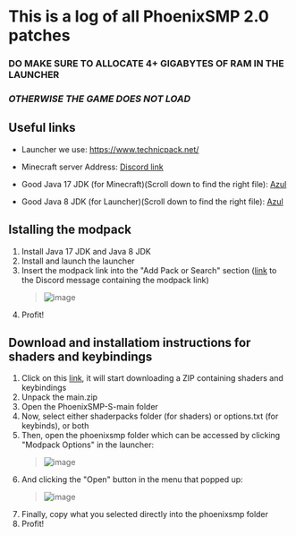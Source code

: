 # This is a log of all PhoenixSMP 2.0 patches

### **DO MAKE SURE TO ALLOCATE 4+ GIGABYTES OF RAM IN THE LAUNCHER**
### **_OTHERWISE THE GAME DOES NOT LOAD_**

## Useful links
   + Launcher we use: https://www.technicpack.net/
   + Minecraft server Address: [Discord link](https://discord.com/channels/1085949232608985118/1127325642522894457/1128382645903040664)

   + Good Java 17 JDK (for Minecraft)(Scroll down to find the right file): [Azul](https://www.azul.com/downloads/?version=java-17-lts&os=windows&architecture=x86-64-bit&package=jdk#zulu)
   + Good Java 8 JDK (for Launcher)(Scroll down to find the right file): [Azul](https://www.azul.com/downloads/?version=java-8-lts&os=windows&architecture=x86-64-bit&package=jdk#zulu)

## Istalling the modpack
1) Install Java 17 JDK and Java 8 JDK
2) Install and launch the launcher
3) Insert the modpack link into the "Add Pack or Search" section ([link](https://discord.com/channels/1085949232608985118/1127325642522894457/1128382645903040664) to the Discord message containing the modpack link)
   > ![image](https://github.com/m1stical/PhoenixSMP-S/assets/62509717/90314afc-a270-45d1-ad4a-0d505fa69f17)
4) Profit!

## Download and installatiom instructions for shaders and keybindings
1) Click on this [link](https://github.com/m1stical/PhoenixSMP-S/archive/refs/heads/main.zip), it will start downloading a ZIP containing shaders and keybindings
2) Unpack the main.zip
3) Open the PhoenixSMP-S-main folder
4) Now, select either shaderpacks folder (for shaders) or options.txt (for keybinds), or both
5) Then, open the phoenixsmp folder which can be accessed by clicking "Modpack Options" in the launcher:
   > ![image](https://github.com/m1stical/PhoenixSMP-S/assets/62509717/70f17a20-d1ad-4c12-9996-83e2029852c5)
6) And clicking the "Open" button in the menu that popped up:
   > ![image](https://github.com/m1stical/PhoenixSMP-S/assets/62509717/4a731cb2-6eea-4454-81bd-b85320af98d0)
7) Finally, copy what you selected directly into the phoenixsmp folder
8) Profit!
